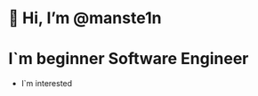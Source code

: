 # 👋 Hi, I’m @manste1n

# I`m beginner Software Engineer

- I`m interested 

<!---
manste1n/manste1n is a ✨ special ✨ repository because its `README.md` (this file) appears on your GitHub profile.
You can click the Preview link to take a look at your changes.
--->

